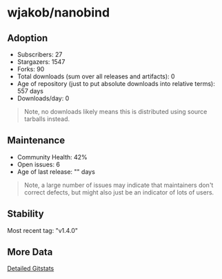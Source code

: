 # wjakob/nanobind

## Adoption

- Subscribers: 27
- Stargazers: 1547
- Forks: 90
- Total downloads (sum over all releases and artifacts): 0
- Age of repository (just to put absolute downloads into relative terms): 557 days
- Downloads/day: 0

> Note, no downloads likely means this is distributed using source tarballs instead.

## Maintenance

- Community Health: 42%
- Open issues: 6
- Age of last release: "<No Releases>" days

> Note, a large number of issues may indicate that maintainers don't correct defects, but might also
> just be an indicator of lots of users.

## Stability

Most recent tag: "v1.4.0"

## More Data

[Detailed Gitstats](/bazel-catalog/gitstats/wjakob/nanobind)

